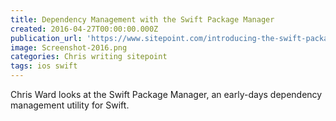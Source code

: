 ```yaml
---
title: Dependency Management with the Swift Package Manager
created: 2016-04-27T00:00:00.000Z
publication_url: 'https://www.sitepoint.com/introducing-the-swift-package-manager/'
image: Screenshot-2016.png
categories: Chris writing sitepoint
tags: ios swift
---
```


Chris Ward looks at the Swift Package Manager, an early-days dependency management utility for Swift.
